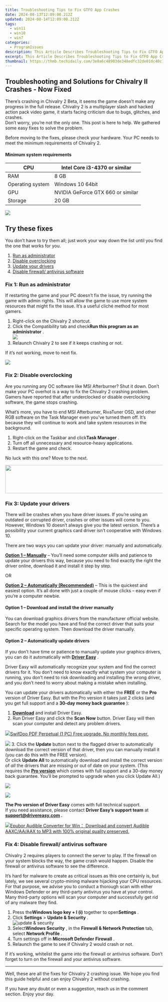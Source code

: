 ```yaml
---
title: Troubleshooting Tips to Fix GTFO App Crashes
date: 2024-08-13T12:09:00.212Z
updated: 2024-08-14T12:09:00.212Z
tags:
  - win11
  - win10
  - win7
categories:
  - ProgramIssues
description: This Article Describes Troubleshooting Tips to Fix GTFO App Crashes
excerpt: This Article Describes Troubleshooting Tips to Fix GTFO App Crashes
thumbnail: https://thmb.techidaily.com/3e8a6c48903de348edfc32de01dc40c1bc954d345539201fb129df4e83ad3d30.jpg
---
```


## Troubleshooting and Solutions for Chivalry II Crashes - Now Fixed

There’s crashing in Chivalry 2 Beta, it seems the game doesn’t make any progress in the full release. Chivalry 2 is a multiplayer slash and hacked action pack video game, it starts facing criticism due to bugs, glitches, and crashes.  
 Don’t worry, you’re not the only one. This post is here to help. We gathered some easy fixes to solve the problem.

 Before moving to the fixes, please check your hardware. Your PC needs to meet the minimum requirements of Chivalry 2.

#### Minimum system requirements

| CPU              | Intel Core i3-4370 or similar     |
| ---------------- | --------------------------------- |
| RAM              | 8 GB                              |
| Operating system | Windows 10 64bit                  |
| GPU              | NVIDIA GeForce GTX 660 or similar |
| Storage          | 20 GB                             |

<!-- affiliate ads begin -->
<a href="https://estore.winxdvd.com/order/checkout.php?PRODS=12653808&QTY=1&AFFILIATE=108875&CART=1"><img src="https://www.winxdvd.com/affiliate/new-banner/wt-500x500.jpg" border="0"></a>
<!-- affiliate ads end -->
## Try these fixes

 You don’t have to try them all; just work your way down the list until you find the one that works for you.

1. [Run as administrator](https://tools.techidaily.com/drivereasy/download/)
2. [Disable overclocking](https://tools.techidaily.com/drivereasy/download/)
3. [Update your drivers](https://tools.techidaily.com/drivereasy/download/)
4. [Disable firewall/ antivirus software](https://tools.techidaily.com/drivereasy/download/)

### Fix 1: Run as administrator

 If restarting the game and your PC doesn’t fix the issue, try running the game with admin rights. This will allow the game to use more system resources that might fix the issue. It’s a useful cliché method for most gamers.

1. Right-click on the Chivalry 2 shortcut.
2. Click the Compatibility tab and check**Run this program as an administrator** .  
![](https://images.drivereasy.com/wp-content/uploads/2021/03/run-as-administrator-2.jpg)
3. Relaunch Chivalry 2 to see if it keeps crashing or not.

If it’s not working, move to next fix.

<!-- affiliate ads begin -->
<a href="https://store.massmailsoftware.com/order/checkout.php?PRODS=1047974&QTY=1&AFFILIATE=108875&CART=1"><img src="https://secure.avangate.com/images/merchant/dc87c13749315c7217cdc4ac692e704c/banera_for_partners-04_%281%29.jpg" border="0"></a>
<!-- affiliate ads end -->
### Fix 2: Disable overclocking

 Are you running any OC software like MSI Afterburner? Shut it down. Don’t make your PC overhot is a way to fix the Chivalry 2 crashing problem. Gamers have reported that after underclocked or disable overclocking software, the game stops crashing.

 What’s more, you have to end MSI Afterburner, RivaTuner OSD, and other RGB software on the Task Manager even you’ve turned them off. It’s because they will continue to work and take system resources in the background.

1. Right-click on the Taskbar and click**Task Manager** .
2. Turn off all unnecessary and resource-heavy applications.
3. Restart the game and check.

No luck with this one? Move to the next.

<!-- affiliate ads begin -->
<a href="https://arkmc.pxf.io/c/5597632/427477/5172" target="_top" id="427477"><img src="//a.impactradius-go.com/display-ad/5172-427477" border="0" alt="" width="728" height="90"/></a><img height="0" width="0" src="https://arkmc.pxf.io/i/5597632/427477/5172" style="position:absolute;visibility:hidden;" border="0" />
<!-- affiliate ads end -->
### Fix 3: Update your drivers

 There will be crashes when you have driver issues. If you’re using an outdated or corrupted driver, crashes or other issues will come to you. However, Windows 10 doesn’t always give you the latest version. There’s a possibility your current graphics card driver isn’t cooperative with Windows 10.

 There are two ways you can update your driver: manually and automatically.

**[Option 1 – Manually](https://tools.techidaily.com/drivereasy/download/)**  – You’ll need some computer skills and patience to update your drivers this way, because you need to find exactly the right the driver online, download it and install it step by step.

OR

**[Option 2 – Automatically (Recommended)](https://www.drivereasy.com/knowledge/solved-chivalry-2-crash/#op2)**  – This is the quickest and easiest option. It’s all done with just a couple of mouse clicks – easy even if you’re a computer newbie.

#### **Option 1 –** **Download and install the driver manually**

 You can download graphics drivers from the manufacturer official website. Search for the model you have and find the correct driver that suits your specific operating system. Then download the driver manually.

#### **Option 2 – Automatically update drivers**

 If you don’t have time or patience to manually update your graphics drivers, you can do it automatically with **[Driver Easy](https://tools.techidaily.com/drivereasy/download/)**  .

 Driver Easy will automatically recognize your system and find the correct drivers for it. You don’t need to know exactly what system your computer is running, you don’t need to risk downloading and installing the wrong driver, and you don’t need to worry about making a mistake when installing.

 You can update your drivers automatically with either the **FREE** or the **Pro** version of Driver Easy. But with the Pro version it takes just 2 clicks (and you get full support and a **30-day money back guarantee** ):

1. **[Download](https://tools.techidaily.com/drivereasy/download/)**  and install Driver Easy.
2. Run Driver Easy and click the **Scan Now** button. Driver Easy will then scan your computer and detect any problem drivers.  
<!-- affiliate ads begin -->
<a href="https://purchase.swifdoo.com/order/checkout.php?PRODS=40002162&QTY=1&AFFILIATE=108875&CART=1"><img src="https://secure.avangate.com/images/merchant/8b932759a5a04ddb34bf79e3f9072e4b/products/1_Product%20box%20white-1024x1024.png" border="0">SwifDoo PDF Perpetual (1 PC) Free upgrade. No monthly fees ever. 
</a>
<!-- affiliate ads end -->
![](https://images.drivereasy.com/wp-content/uploads/2019/08/NVIDIA-18.jpg)
3. Click the **Update**  button next to the flagged driver to automatically download the correct version of that driver, then you can manually install it (you can do this with the FREE version).  
 Or click **Update All** to automatically download and install the correct version of _all_ the drivers that are missing or out of date on your system. (This requires the **[Pro version](https://tools.techidaily.com/drivereasy/download/)**  which comes with full support and a 30-day money back guarantee. You’ll be prompted to upgrade when you click Update All.)  
<!-- affiliate ads begin -->
<a href="https://estore.winxdvd.com/order/checkout.php?PRODS=1412049&QTY=1&AFFILIATE=108875&CART=1"><img src="https://www.winxdvd.com/affiliate/new-banner/pt-200x200.jpg" border="0"></a>
<!-- affiliate ads end -->
![](https://images.drivereasy.com/wp-content/uploads/2019/08/NVIDIA-Geoforce.jpg)

**The Pro version of Driver Easy** comes with full technical support.  
 If you need assistance, please contact **Driver Easy’s support team** at **[support@drivereasy.com](https://tools.techidaily.com/drivereasy/download/) .**

<!-- affiliate ads begin -->
<a href="https://secure.2checkout.com/order/checkout.php?PRODS=4708689&QTY=1&AFFILIATE=108875&CART=1"><img src="https://www.epubor.com/images/uppic/audible-converter-interface.png" border="0">Epubor Audible Converter for Win： Download and convert Audible AAXC/AA/AAX to MP3 with 100% original quality preserved.</a>
<!-- affiliate ads end -->
### Fix 4: Disable firewall/ antivirus software

 Chivalry 2 requires players to connect the server to play. If the firewall on your system blocks the way, the game crash would happen. Disable the firewall or antivirus software to see the difference.

 It’s hard for malware to create as critical issues as this one certainly is, but lately, we see several crypto-mining malware hijacking your CPU resources. For that purpose, we advise you to conduct a thorough scan with either Windows Defender or any third-party antivirus you have at your control. Many third-party options will scan your computer and successfully get rid of any malware they find.

1. Press the**Windows logo key + I (i)** together to open**Settings** .
2. Click **Settings** \> **Update & Security** .  
![update & security](https://images.drivereasy.com/wp-content/uploads/2020/10/update-security-2.jpg)
3. Select**Windows Security** , in the **Firewall & Network Protection** tab, select **Network Profile** .
4. Turn settings off in **Microsoft Defender** **Firewall** .
5. Relaunch the game to see if Chivalry 2 would crash or not.

 If it’s working, whitelist the game into the firewall or antivirus software. Don’t forget to turn on the firewall and your antivirus software.

---

 Well, these are all the fixes for Chivalry 2 crashing issue. We hope you find this guide helpful and can enjoy Chivalry 2 without crashing.

 If you have any doubt or even a suggestion, reach us in the comment section. Enjoy your day.

<ins class="adsbygoogle"
     style="display:block"
     data-ad-format="autorelaxed"
     data-ad-client="ca-pub-7571918770474297"
     data-ad-slot="1223367746"></ins>



<ins class="adsbygoogle"
     style="display:block"
     data-ad-client="ca-pub-7571918770474297"
     data-ad-slot="8358498916"
     data-ad-format="auto"
     data-full-width-responsive="true"></ins>


